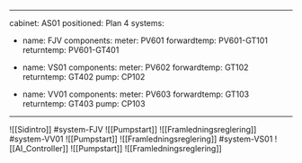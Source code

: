 
---
cabinet: AS01
positioned: Plan 4
systems:

  - name: FJV
    components:
      meter: PV601
      forwardtemp: PV601-GT101
      returntemp: PV601-GT401
  
  - name: VS01
    components:
      meter: PV602
      forwardtemp: GT102
      returntemp: GT402
      pump: CP102
  
  - name: VV01
    components:
      meter: PV603
      forwardtemp: GT103
      returntemp: GT403
      pump: CP103
---
![[Sidintro]]
#system-FJV
![[Pumpstart]]
![[Framledningsreglering]]
#system-VV01
![[Pumpstart]]
![[Framledningsreglering]]
#system-VS01
![[AI_Controller]]
![[Pumpstart]]
![[Framledningsreglering]]
